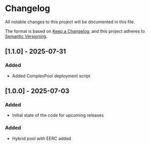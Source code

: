# Changelog

All notable changes to this project will be documented in this file.

The format is based on [Keep a Changelog](https://keepachangelog.com/en/1.1.0/),
and this project adheres to [Semantic Versioning](https://semver.org/spec/v2.0.0.html).

## [1.1.0] - 2025-07-31

### Added

- Added ComplexPool deployment script

## [1.0.0] - 2025-07-03

### Added

- Initial state of the code for upcoming releases

### Added

- Hybrid pool with EERC added

